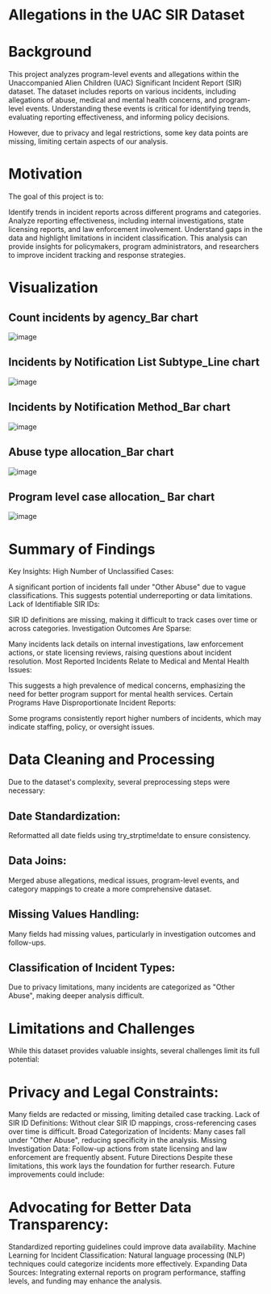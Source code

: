 # Allegations in the UAC SIR Dataset
# Background
This project analyzes program-level events and allegations within the Unaccompanied Alien Children (UAC) Significant Incident Report (SIR) dataset. The dataset includes reports on various incidents, including allegations of abuse, medical and mental health concerns, and program-level events. Understanding these events is critical for identifying trends, evaluating reporting effectiveness, and informing policy decisions.

However, due to privacy and legal restrictions, some key data points are missing, limiting certain aspects of our analysis.


# Motivation
The goal of this project is to:

Identify trends in incident reports across different programs and categories.
Analyze reporting effectiveness, including internal investigations, state licensing reports, and law enforcement involvement.
Understand gaps in the data and highlight limitations in incident classification.
This analysis can provide insights for policymakers, program administrators, and researchers to improve incident tracking and response strategies.

# Visualization
## Count incidents by agency_Bar chart
![image](https://github.com/user-attachments/assets/1f9cb4dd-4d70-47dc-bb67-d6cd638ca3b1)
## Incidents by Notification List Subtype_Line chart
![image](https://github.com/user-attachments/assets/50b784fb-12a8-491a-aaa1-5a7557334119)
## Incidents by Notification Method_Bar chart
![image](https://github.com/user-attachments/assets/e0bcf378-b4b2-47d5-9940-a627b520b091)
## Abuse type allocation_Bar chart
![image](https://github.com/user-attachments/assets/e18f5a7f-b567-4a6c-b351-4f03e65bf307)
## Program level case allocation_ Bar chart
![image](https://github.com/user-attachments/assets/34e085f9-a823-4a55-8590-580ef906ee97)







# Summary of Findings
Key Insights:
High Number of Unclassified Cases:

A significant portion of incidents fall under "Other Abuse" due to vague classifications. This suggests potential underreporting or data limitations.
Lack of Identifiable SIR IDs:

SIR ID definitions are missing, making it difficult to track cases over time or across categories.
Investigation Outcomes Are Sparse:

Many incidents lack details on internal investigations, law enforcement actions, or state licensing reviews, raising questions about incident resolution.
Most Reported Incidents Relate to Medical and Mental Health Issues:

This suggests a high prevalence of medical concerns, emphasizing the need for better program support for mental health services.
Certain Programs Have Disproportionate Incident Reports:

Some programs consistently report higher numbers of incidents, which may indicate staffing, policy, or oversight issues.
# Data Cleaning and Processing
Due to the dataset's complexity, several preprocessing steps were necessary:

## Date Standardization:
Reformatted all date fields using try_strptime!date to ensure consistency.
## Data Joins:
Merged abuse allegations, medical issues, program-level events, and category mappings to create a more comprehensive dataset.
## Missing Values Handling:
Many fields had missing values, particularly in investigation outcomes and follow-ups.
## Classification of Incident Types:
Due to privacy limitations, many incidents are categorized as "Other Abuse", making deeper analysis difficult.

# Limitations and Challenges
While this dataset provides valuable insights, several challenges limit its full potential:

# Privacy and Legal Constraints:
Many fields are redacted or missing, limiting detailed case tracking.
Lack of SIR ID Definitions:
Without clear SIR ID mappings, cross-referencing cases over time is difficult.
Broad Categorization of Incidents:
Many cases fall under "Other Abuse", reducing specificity in the analysis.
Missing Investigation Data:
Follow-up actions from state licensing and law enforcement are frequently absent.
Future Directions
Despite these limitations, this work lays the foundation for further research. Future improvements could include:

# Advocating for Better Data Transparency:
Standardized reporting guidelines could improve data availability.
Machine Learning for Incident Classification:
Natural language processing (NLP) techniques could categorize incidents more effectively.
Expanding Data Sources:
Integrating external reports on program performance, staffing levels, and funding may enhance the analysis.
